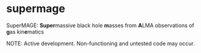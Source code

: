 # supermage
SuperMAGE: **Super**massive black hole **m**asses from **A**LMA observations of **g**as kin**e**matics


NOTE: Active development. Non-functioning and untested code may occur.
